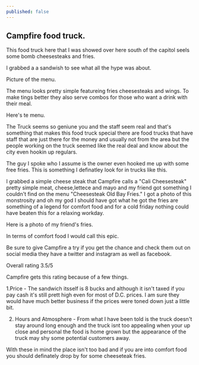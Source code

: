 ```yaml
---
published: false
---
```

## Campfire food truck.

This food truck here that I was showed over here south of the capitol seels some bomb cheesesteaks and fries.

I grabbed a a sandwish to see what all the hype was about. 

Picture of the menu.

The menu looks pretty simple featureing fries cheesesteaks and wings. To make tings better they also serve combos for those who want a drink with their meal.

Here's te menu.

The Truck seems so geniune you and the staff seem real and that's something that makes this food truck special there are food trucks that have staff that are just there for the money and usually not from the area but the people working on the truck seemed like the real deal and know about the city even hookin up regulars.

The guy I spoke who I assume is the owner even hooked me up with some free fries. This is something I definatley look for in trucks like this.

I grabbed a simple cheese steak that Campfire calls a "Cali Cheesesteak" pretty simple meat, cheese,lettece and mayo and my friend got something I couldn't find on the menu "Cheesesteak Old Bay Fries." I got a photo of this monstrosity and oh my god I should have got what he got the fries are something of a legend for comfort food and for a cold friday nothing could have beaten this for a relaxing workday.

Here is a photo of my friend's fries.

In terms of comfort food I would call this epic.


Be sure to give Campfire a try if you get the chance and check them out on social media they have a twitter and instagram as well as facebook.


Overall rating 3.5/5

Campfire gets this rating because of a few things.

1.Price -  The sandwich itsself is 8 bucks and although it isn't taxed if you pay cash it's still prett high even for most of D.C. prices. I am sure they would have much better business if the prices were toned down just a little bit.

2. Hours and Atmosphere - From what I have been told is the truck doesn't stay around long enough and the truck isnt too appealing when your up close and personal the food is home grown but the appearance of the truck may shy some potential customers away.

With these in mind the place isn't too bad and if you are into comfort food you should definately drop by for some cheeseteak fries.


